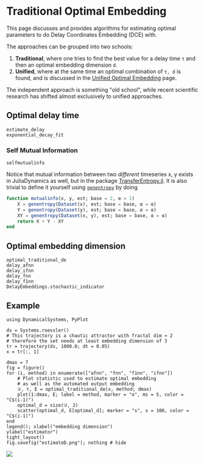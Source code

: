 # Traditional Optimal Embedding
This page discusses and provides algorithms for estimating optimal parameters to do Delay Coordinates Embedding (DCE) with.

The approaches can be grouped into two schools:
1. **Traditional**, where one tries to find the best value for a delay time `τ` and then an optimal embedding dimension `d`.
2. **Unified**, where at the same time an optimal combination of `τ, d` is found, and is discussed in the [Unified Optimal Embedding](@ref) page.

The independent approach is something "old school", while recent scientific research has shifted almost exclusively to unified approaches.

## Optimal delay time
```@docs
estimate_delay
exponential_decay_fit
```
### Self Mutual Information

```@docs
selfmutualinfo
```

Notice that mutual information between two *different* timeseries x, y exists in JuliaDynamics as well, but in the package [TransferEntropy.jl](https://github.com/JuliaDynamics/TransferEntropy.jl).
It is also trivial to define it yourself using [`genentropy`](@ref) by doing

```julia
function mutualinfo(x, y, est; base = 2, α = 1)
    X = genentropy(Dataset(x), est; base = base, α = α)
    Y = genentropy(Dataset(y), est; base = base, α = α)
    XY = genentropy(Dataset(x, y), est; base = base, α = α)
    return X + Y - XY
end
```

## Optimal embedding dimension
```@docs
optimal_traditional_de
delay_afnn
delay_ifnn
delay_fnn
delay_f1nn
DelayEmbeddings.stochastic_indicator
```

## Example
```@example MAIN
using DynamicalSystems, PyPlot

ds = Systems.roessler()
# This trajectory is a chaotic attractor with fractal dim ≈ 2
# therefore the set needs at least embedding dimension of 3
tr = trajectory(ds, 1000.0; dt = 0.05)
x = tr[:, 1]

dmax = 7
fig = figure()
for (i, method) in enumerate(["afnn", "fnn", "f1nn", "ifnn"])
    # Plot statistic used to estimate optimal embedding
    # as well as the automated output embedding
    𝒟, τ, E = optimal_traditional_de(x, method; dmax)
    plot(1:dmax, E; label = method, marker = "o", ms = 5, color = "C$(i-1)")
    optimal_d = size(𝒟, 2)
    scatter(optimal_d, E[optimal_d]; marker = "s", s = 100, color = "C$(i-1)")
end
legend(); xlabel("embedding dimension")
ylabel("estimator")
tight_layout()
fig.savefig("estimateD.png"); nothing # hide
```
![](estimateD.png)

